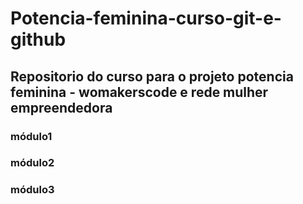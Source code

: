 # Potencia-feminina-curso-git-e-github

## Repositorio do curso para o projeto potencia feminina - womakerscode e rede mulher empreendedora

### módulo1

### módulo2

### módulo3
